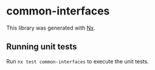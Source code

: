 # common-interfaces

This library was generated with [Nx](https://nx.dev).

## Running unit tests

Run `nx test common-interfaces` to execute the unit tests.
